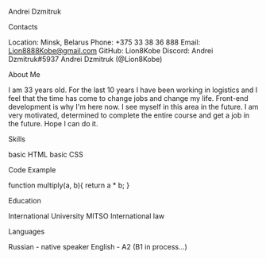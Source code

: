 Andrei Dzmitruk

Contacts

Location: Minsk, Belarus
Phone: +375 33 38 36 888
Email: Lion8888Kobe@gmail.com
GitHub: Lion8Kobe
Discord: Andrei Dzmitruk#5937 Andrei Dzmitruk (@Lion8Kobe)

About Me

I am 33 years old. For the last 10 years I have been working in logistics and I feel that the time has come to change jobs and change my life. Front-end development is why I'm here now. I see myself in this area in the future. I am very motivated, determined to complete the entire course and get a job in the future. Hope I can do it.

Skills

basic HTML
basic CSS

Code Example

function multiply(a, b){
return a * b;
}

Education

International University MITSO
International law

Languages

Russian - native speaker
English - A2 (B1 in process...)